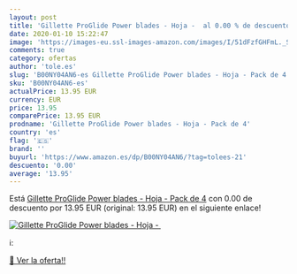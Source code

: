 ```yaml
---
layout: post
title: 'Gillette ProGlide Power blades - Hoja -  al 0.00 % de descuento'
date: 2020-01-10 15:22:47
image: 'https://images-eu.ssl-images-amazon.com/images/I/51dFzfGHFmL._SL400_.jpg'
comments: true
category: ofertas
author: 'tole.es'
slug: 'B00NY04AN6-es Gillette ProGlide Power blades - Hoja - Pack de 4'
sku: 'B00NY04AN6-es'
actualPrice: 13.95 EUR
currency: EUR
price: 13.95
comparePrice: 13.95 EUR
prodname: 'Gillette ProGlide Power blades - Hoja - Pack de 4'
country: 'es'
flag: '🇪🇸'
brand: ''
buyurl: 'https://www.amazon.es/dp/B00NY04AN6/?tag=tolees-21'
descuento: '0.00'
average: '13.95'
---
```


Está [Gillette ProGlide Power blades - Hoja - Pack de 4](https://www.amazon.es/dp/B00NY04AN6/?tag=tolees-21) con 0.00 de descuento por 13.95 EUR (original: 13.95 EUR) en el siguiente enlace!

[![Gillette ProGlide Power blades - Hoja - ](https://images-eu.ssl-images-amazon.com/images/I/51dFzfGHFmL._SL400_.jpg)](https://www.amazon.es/dp/B00NY04AN6/?tag=tolees-21)

ℹ️:


[🛒 Ver la oferta!!](https://www.amazon.es/dp/B00NY04AN6/?tag=tolees-21)
